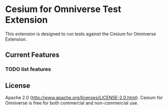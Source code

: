 # Cesium for Omniverse Test Extension

This extension is designed to run tests against the Cesium for Omniverse Extension.


## Current Features

### TODO list features


## License

Apache 2.0 (http://www.apache.org/licenses/LICENSE-2.0.html). Cesium for Omniverse is free for both commercial and non-commercial use.
